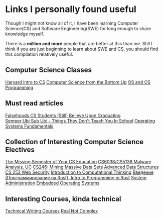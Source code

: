 # Links I personally found useful

Though I might not know all of it, I have been learning Computer Science(CS) and Software Engineering(SWE) for long enough to share knowledge myself.  

There is a **million and more** people that are better at this than me. Still I think if you are just beginning to learn about SWE and CS, you should find this compilation relatively useful.


## Computer Science Classes


[Harvard Intro to CS](https://www.edx.org/course/cs50s-introduction-to-computer-science)
[Computer Science from the Bottom Up](https://www.bottomupcs.com/index.xhtml)
[OS and OS Programming](https://youtu.be/hry_qqXLej8)

## Must read articles

[Falsehoods CS Students (Still) Believe Upon Graduating](https://www.netmeister.org/blog/cs-falsehoods.html)  
[Semper Ubi Sub Ubi - Things They Don't Teach You In School](https://www.netmeister.org/blog/semper-ubi-sub-ubi.html)
[Operating Systems Fundamentals](https://youtu.be/dv4mXBsv6TI)


## Collection of Interesting Computer Science Electives

[The Missing Semester of Your CS Education](https://missing.csail.mit.edu/?fbclid=IwAR1NEIiwwk-e2k3ykSTrxF5YkrLshitO3ZK_BlnbtG9_FWtpu2Vb0w78OZY)
[CS6038/CS5138 Malware Analysis, UC](https://class.malware.re/)
[CS246: Mining Massive Data Sets](https://web.stanford.edu/class/cs246/)
[Advanced Data Structures](https://courses.csail.mit.edu/6.851/fall17/lectures/)
[CS 253 Web Security](https://web.stanford.edu/class/cs253/)
[Introduction to Computational Thinking](https://computationalthinking.mit.edu/Fall20/)
[Введение (Программирование на Rust), Intro to Programming in Rust](https://realnotcomplex.com/)
[System Administration](https://stevens.netmeister.org/615/)
[Embedded Operating Systems](https://github.com/dddrrreee/cs140e-20win/)

## Interesting Courses, kinda technical
[Technical Writing Courses](https://developers.google.com/tech-writing)
[Real Not Complex](https://realnotcomplex.com/)

